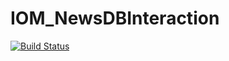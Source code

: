 # IOM_NewsDBInteraction

[![Build Status](https://github.com/StirlingSmith/IOM_NewsDBInteraction.jl/actions/workflows/CI.yml/badge.svg?branch=main)](https://github.com/StirlingSmith/IOM_NewsDBInteraction.jl/actions/workflows/CI.yml?query=branch%3Amain)
